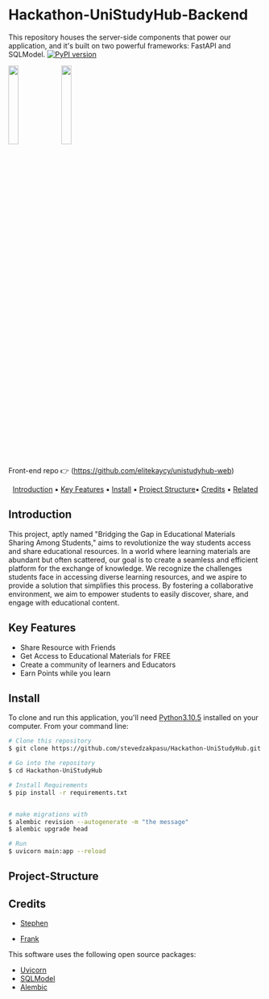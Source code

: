 # Hackathon-UniStudyHub-Backend


This repository houses the server-side components that power our application, and it's built on two powerful frameworks: FastAPI and SQLModel. 
[![PyPI version](https://badge.fury.io/py/fastapi.svg)](https://badge.fury.io/py/fastapi)

<a href="https://fastapi.tiangolo.com" target="_blank"><img src="https://fastapi.tiangolo.com/img/logo-margin/logo-teal.png" style="width: 20%;"></a>
<a href="https://sqlmodel.tiangolo.com"><img src="https://sqlmodel.tiangolo.com/img/logo-margin/logo-margin-vector.svg" style="width: 20%;"></a>

Front-end repo :point_right: (https://github.com/elitekaycy/unistudyhub-web)

<p align="center">
  <a href="#Introduction">Introduction</a> ▪️
  <a href="#key-features">Key Features</a> ▪️
  <a href="#Install">Install</a> ▪️
  <a href="#Project-Structure">Project Structure</a>▪️
  <a href="#credits">Credits</a> ▪️
  <a href="#related">Related</a>
</p>

## Introduction
This project, aptly named "Bridging the Gap in Educational Materials Sharing Among Students," aims to revolutionize the way students access and share educational resources. In a world where learning materials are abundant but often scattered, our goal is to create a seamless and efficient platform for the exchange of knowledge.
We recognize the challenges students face in accessing diverse learning resources, and we aspire to provide a solution that simplifies this process. By fostering a collaborative environment, we aim to empower students to easily discover, share, and engage with educational content.

## Key Features

* Share Resource with Friends
* Get Access to Educational Materials for FREE
* Create a community of learners and Educators
* Earn Points while you learn


## Install

To clone and run this application, you'll need [Python3.10.5](https://www.python.org/downloads/release/python-3105/) installed on your computer. From your command line:

```bash
# Clone this repository
$ git clone https://github.com/stevedzakpasu/Hackathon-UniStudyHub.git

# Go into the repository
$ cd Hackathon-UniStudyHub

# Install Requirements
$ pip install -r requirements.txt


# make migrations with
$ alembic revision --autogenerate -m "the message"
$ alembic upgrade head

# Run 
$ uvicorn main:app --reload

```


## Project-Structure

## Credits

- [Stephen](https://github.com/stevedzakpasu)

- [Frank](https://github.com/dacostafrankaboagye)



This software uses the following open source packages:

- [Uvicorn](https://www.uvicorn.org/)
- [SQLModel](https://sqlmodel.tiangolo.com/)
- [Alembic](https://alembic.sqlalchemy.org/en/latest/)



